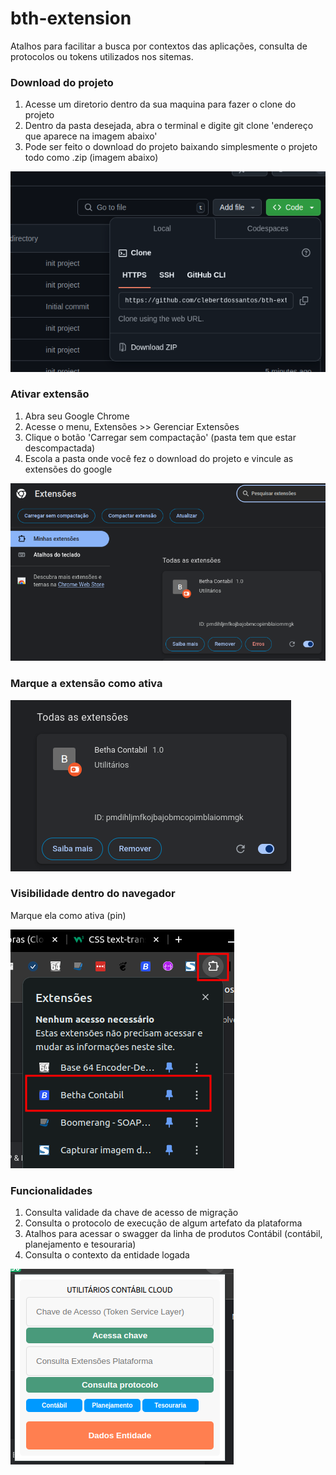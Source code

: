 # bth-extension

Atalhos para facilitar a busca por contextos das aplicações, consulta de protocolos ou tokens utilizados nos sitemas.

### Download do projeto

1. Acesse um diretorio dentro da sua maquina para fazer o clone do projeto
2. Dentro da pasta desejada, abra o terminal e digite git clone 'endereço que aparece na imagem abaixo'
3. Pode ser feito o download do projeto baixando simplesmente o projeto todo como .zip (imagem abaixo)

![alt text](img/image-1.png)

### Ativar extensão

1. Abra seu Google Chrome
2. Acesse o menu, Extensões >> Gerenciar Extensões
3. Clique o botão 'Carregar sem compactação' (pasta tem que estar descompactada)
4. Escola a pasta onde você fez o download do projeto e vincule as extensões do google

![alt text](img/image.png)

### Marque a extensão como ativa

![alt text](img/image-2.png)

### Visibilidade dentro do navegador

Marque ela como ativa (pin)

![alt text](img/image-4.png)

### Funcionalidades

1. Consulta validade da chave de acesso de migração
2. Consulta o protocolo de execução de algum artefato da plataforma
3. Atalhos para acessar o swagger da linha de produtos Contábil (contábil, planejamento e tesouraria)
4. Consulta o contexto da entidade logada

![alt text](img/image-5.png)
